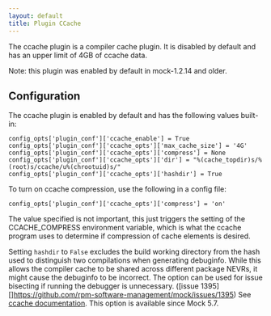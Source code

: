 ```yaml
---
layout: default
title: Plugin CCache
---
```


The ccache plugin is a compiler cache plugin. It is disabled by default and has an upper limit of 4GB of ccache data.

Note: this plugin was enabled by default in mock-1.2.14 and older.

## Configuration

The ccache plugin is enabled by default and has the following values built-in:

    config_opts['plugin_conf']['ccache_enable'] = True
    config_opts['plugin_conf']['ccache_opts']['max_cache_size'] = '4G'
    config_opts['plugin_conf']['ccache_opts']['compress'] = None
    config_opts['plugin_conf']['ccache_opts']['dir'] = "%(cache_topdir)s/%(root)s/ccache/u%(chrootuid)s/"
    config_opts['plugin_conf']['ccache_opts']['hashdir'] = True

To turn on ccache compression, use the following in a config file:

    config_opts['plugin_conf']['ccache_opts']['compress'] = 'on'

The value specified is not important, this just triggers the setting of the CCACHE_COMPRESS environment variable, which is what the ccache program uses to determine if compression of cache elements is desired.

Setting `hashdir` to `False` excludes the build working directory from the hash used to distinguish two
compilations when generating debuginfo. While this allows the compiler cache
to be shared across different package NEVRs, it might cause the debuginfo to be
incorrect.
The option can be used for issue bisecting if running the debugger is
unnecessary. ([issue 1395][]https://github.com/rpm-software-management/mock/issues/1395)
See [ccache documentation](https://ccache.dev/manual/4.10.html#config_hash_dir).
This option is available since Mock 5.7.
